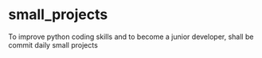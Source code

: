 # small_projects
To improve python coding skills and to become a junior developer, shall be commit daily small projects
